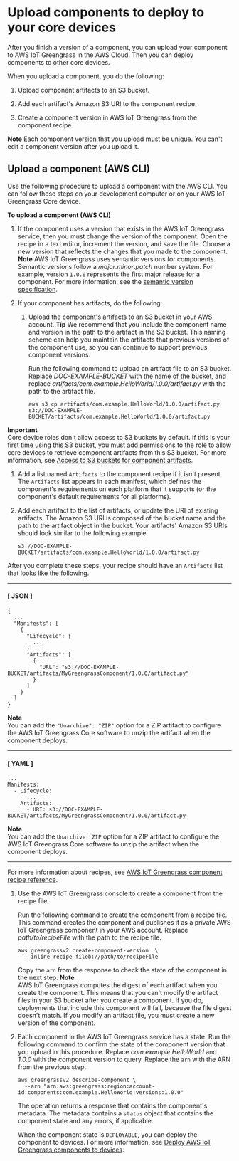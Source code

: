# Upload components to deploy to your core devices<a name="upload-components"></a>

After you finish a version of a component, you can upload your component to AWS IoT Greengrass in the AWS Cloud\. Then you can deploy components to other core devices\.

When you upload a component, you do the following:

1. Upload component artifacts to an S3 bucket\.

1. Add each artifact's Amazon S3 URI to the component recipe\.

1. Create a component version in AWS IoT Greengrass from the component recipe\.

**Note**  <a name="component-version-uniqueness-note"></a>
<a name="component-version-uniqueness-para"></a>Each component version that you upload must be unique\. You can't edit a component version after you upload it\.

## Upload a component \(AWS CLI\)<a name="upload-component-cli"></a>

Use the following procedure to upload a component with the AWS CLI\. You can follow these steps on your development computer or on your AWS IoT Greengrass Core device\.

**To upload a component \(AWS CLI\)**

1. If the component uses a version that exists in the AWS IoT Greengrass service, then you must change the version of the component\. Open the recipe in a text editor, increment the version, and save the file\. Choose a new version that reflects the changes that you made to the component\.
**Note**  <a name="semver-note"></a>
<a name="semver-para"></a>AWS IoT Greengrass uses semantic versions for components\. Semantic versions follow a *major*\.*minor*\.*patch* number system\. For example, version `1.0.0` represents the first major release for a component\. For more information, see the [semantic version specification](https://semver.org/)\.

1. If your component has artifacts, do the following:

   1. Upload the component's artifacts to an S3 bucket in your AWS account\.
**Tip**  <a name="artifact-path-tip"></a>
We recommend that you include the component name and version in the path to the artifact in the S3 bucket\. This naming scheme can help you maintain the artifacts that previous versions of the component use, so you can continue to support previous component versions\.

      Run the following command to upload an artifact file to an S3 bucket\. Replace *DOC\-EXAMPLE\-BUCKET* with the name of the bucket, and replace *artifacts/com\.example\.HelloWorld/1\.0\.0/artifact\.py* with the path to the artifact file\.

      ```
      aws s3 cp artifacts/com.example.HelloWorld/1.0.0/artifact.py s3://DOC-EXAMPLE-BUCKET/artifacts/com.example.HelloWorld/1.0.0/artifact.py
      ```
**Important**  
Core device roles don't allow access to S3 buckets by default\. If this is your first time using this S3 bucket, you must add permissions to the role to allow core devices to retrieve component artifacts from this S3 bucket\. For more information, see [Access to S3 buckets for component artifacts](device-service-role.md#device-service-role-access-s3-bucket)\.

   1. Add a list named `Artifacts` to the component recipe if it isn't present\. The `Artifacts` list appears in each manifest, which defines the component's requirements on each platform that it supports \(or the component's default requirements for all platforms\)\.

   1. Add each artifact to the list of artifacts, or update the URI of existing artifacts\. The Amazon S3 URI is composed of the bucket name and the path to the artifact object in the bucket\. Your artifacts' Amazon S3 URIs should look similar to the following example\.

      ```
      s3://DOC-EXAMPLE-BUCKET/artifacts/com.example.HelloWorld/1.0.0/artifact.py
      ```

   After you complete these steps, your recipe should have an `Artifacts` list that looks like the following\.

------
#### [ JSON ]

   ```
   {
     ...
     "Manifests": [
       {
         "Lifecycle": {
           ...
         }
         "Artifacts": [
           {
             "URL": "s3://DOC-EXAMPLE-BUCKET/artifacts/MyGreengrassComponent/1.0.0/artifact.py"
           }
         ]
       }
     ]
   }
   ```

**Note**  
You can add the `"Unarchive": "ZIP"` option for a ZIP artifact to configure the AWS IoT Greengrass Core software to unzip the artifact when the component deploys\.

------
#### [ YAML ]

   ```
   ...
   Manifests:
     - Lifecycle:
         ...
       Artifacts:
         - URI: s3://DOC-EXAMPLE-BUCKET/artifacts/MyGreengrassComponent/1.0.0/artifact.py
   ```

**Note**  
You can add the `Unarchive: ZIP` option for a ZIP artifact to configure the AWS IoT Greengrass Core software to unzip the artifact when the component deploys\.

------

   For more information about recipes, see [AWS IoT Greengrass component recipe reference](component-recipe-reference.md)\.

1. Use the AWS IoT Greengrass console to create a component from the recipe file\.

   Run the following command to create the component from a recipe file\. This command creates the component and publishes it as a private AWS IoT Greengrass component in your AWS account\. Replace *path/to/recipeFile* with the path to the recipe file\.

   ```
   aws greengrassv2 create-component-version  \
     --inline-recipe fileb://path/to/recipeFile
   ```

   Copy the `arn` from the response to check the state of the component in the next step\.
**Note**  
AWS IoT Greengrass computes the digest of each artifact when you create the component\. This means that you can't modify the artifact files in your S3 bucket after you create a component\. If you do, deployments that include this component will fail, because the file digest doesn't match\. If you modify an artifact file, you must create a new version of the component\.

1. Each component in the AWS IoT Greengrass service has a state\. Run the following command to confirm the state of the component version that you upload in this procedure\. Replace *com\.example\.HelloWorld* and *1\.0\.0* with the component version to query\. Replace the `arn` with the ARN from the previous step\.

   ```
   aws greengrassv2 describe-component \
     --arn "arn:aws:greengrass:region:account-id:components:com.example.HelloWorld:versions:1.0.0"
   ```

   The operation returns a response that contains the component's metadata\. The metadata contains a `status` object that contains the component state and any errors, if applicable\.

   When the component state is `DEPLOYABLE`, you can deploy the component to devices\. For more information, see [Deploy AWS IoT Greengrass components to devices](manage-deployments.md)\.